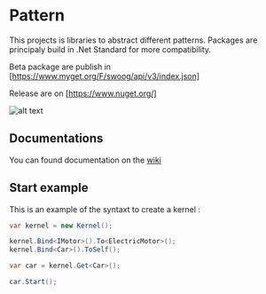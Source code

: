 # Pattern

This projects is libraries to abstract different patterns.
Packages are principaly build in .Net Standard for more compatibility.

Beta package are publish in [https://www.myget.org/F/swoog/api/v3/index.json]

Release are on [https://www.nuget.org/]

![alt text](https://neobd.visualstudio.com/_apis/public/build/definitions/478c14b3-24a1-461b-afbc-95bbcc413b21/20/badge "Build status")

## Documentations

You can found documentation on the [wiki](https://github.com/swoog/Pattern/wiki)

## Start example

This is an example of the syntaxt to create a kernel :
```csharp
var kernel = new Kernel();

kernel.Bind<IMotor>().To<ElectricMotor>();
kernel.Bind<Car>().ToSelf();

var car = kernel.Get<Car>();

car.Start();
```